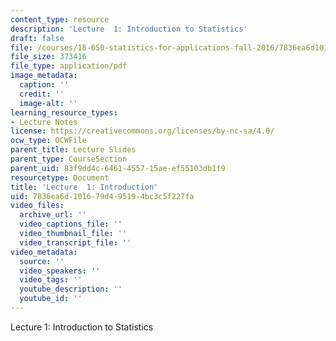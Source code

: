 ```yaml
---
content_type: resource
description: 'Lecture  1: Introduction to Statistics'
draft: false
file: /courses/18-650-statistics-for-applications-fall-2016/7836ea6d101679d495194bc3c5f227fa_MIT18_650F16_Introduction.pdf
file_size: 373416
file_type: application/pdf
image_metadata:
  caption: ''
  credit: ''
  image-alt: ''
learning_resource_types:
- Lecture Notes
license: https://creativecommons.org/licenses/by-nc-sa/4.0/
ocw_type: OCWFile
parent_title: Lecture Slides
parent_type: CourseSection
parent_uid: 83f9dd4c-6461-4557-15ae-ef55103db1f9
resourcetype: Document
title: 'Lecture  1: Introduction'
uid: 7836ea6d-1016-79d4-9519-4bc3c5f227fa
video_files:
  archive_url: ''
  video_captions_file: ''
  video_thumbnail_file: ''
  video_transcript_file: ''
video_metadata:
  source: ''
  video_speakers: ''
  video_tags: ''
  youtube_description: ''
  youtube_id: ''
---
```

Lecture  1: Introduction to Statistics